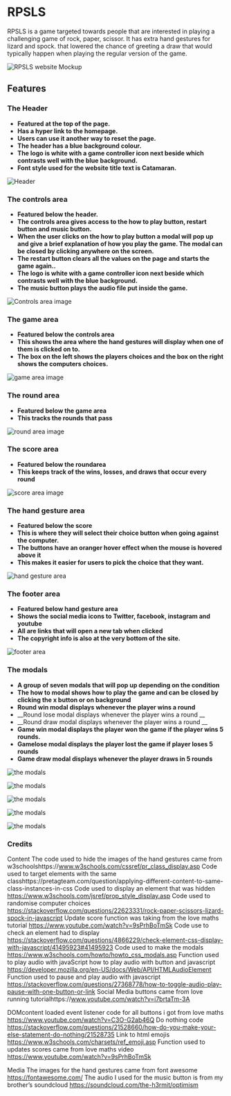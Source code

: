 # RPSLS
RPSLS is a game targeted towards people that are interested in playing a challenging game of rock, paper, scissor. 
It has extra hand gestures for  lizard and spock. that lowered the chance of greeting a draw that would typically happen when playing the regular version of the game.

![RPSLS website Mockup](https://github.com/Awoyalejohn/RPSLS/blob/main/assets/readme-files/website-mockup-image.PNG)

## Features 

### The Header

- __Featured at the top of the page.__
- __Has a hyper link to the homepage.__
- __Users can use it another way to reset the page.__
- __The header has a blue background colour.__
- __The logo is white with a game controller icon next beside which contrasts well with the blue background.__
- __Font style used for the website title text is Catamaran.__
 
 ![Header](https://github.com/Awoyalejohn/RPSLS/blob/main/assets/readme-files/heade-image.PNG)
 
 ### The controls area

- __Featured below the header.__
- __The controls area gives access to the how to play button, restart button and music button.__
- __When the user clicks on the how to play button a modal will pop up and give a brief explanation of how you play the game. The modal can be closed by clicking anywhere on the screen.__
- __The restart button clears all the values on the page and starts the game again..__
- __The logo is white with a game controller icon next beside which contrasts well with the blue background.__
- __The music button plays the audio file put inside the game.__
 
 ![Controls area image](https://github.com/Awoyalejohn/RPSLS/blob/main/assets/readme-files/controls-image.PNG)
 
 ### The game area

- __Featured below the controls area__
- __This shows the area where the hand gestures will display when one of them is clicked on to.__
- __The box on the left shows the players choices and the box on the right shows the computers choices.__
 
 ![game area image](https://github.com/Awoyalejohn/RPSLS/blob/main/assets/readme-files/game-area-image.PNG)
 
  ### The round area

- __Featured below the game area__
- __This tracks the rounds that pass__
 
 ![round area image](https://github.com/Awoyalejohn/RPSLS/blob/main/assets/readme-files/round%20image.PNG)
 
   ### The score area

- __Featured below the roundarea__
- __This keeps track of the wins, losses, and draws that occur every round__
 
 ![score area image](https://github.com/Awoyalejohn/RPSLS/blob/main/assets/readme-files/score-image.PNG)
 
 ### The hand gesture area

- __Featured below the score__
- __This is where they will select their choice button when going against the computer.__
- __The buttons have an oranger hover effect when the mouse is hovered above it__
- __This makes it easier for users to pick the choice that they want.__
 
 ![hand gesture area](https://github.com/Awoyalejohn/RPSLS/blob/main/assets/readme-files/hand-gestures-image.PNG)
 
  ### The footer area

- __Featured below hand gesture area__
- __Shows the social media icons to Twitter, facebook, instagram and youtube__
- __All are links that will open a new tab when clicked__
- __The copyright info is also at the very bottom of the site.__
 
 ![footer area](https://github.com/Awoyalejohn/RPSLS/blob/main/assets/readme-files/footer-image.PNG)
 
 ### The modals 

- __A group of seven modals that will pop up depending on the condition__
- __The how to modal shows how to play the game and can be closed by clicking the x  button or on background__
- __Round win modal displays whenever the player wins a round__
- __Round lose modal displays whenever the player wins a round __
- __Round draw modal displays whenever the player wins a round __
- __Game win  modal displays the player won the game if the player wins 5 rounds.__
- __Gamelose  modal displays the player lost the game if  player loses 5 rounds__
- __Game draw modal displays whenever the player draws in 5 rounds__
 
![the modals](https://github.com/Awoyalejohn/RPSLS/blob/main/assets/readme-files/round-win.PNG)
 
![the modals](https://github.com/Awoyalejohn/RPSLS/blob/main/assets/readme-files/round-lose.PNG)
 
![the modals](https://github.com/Awoyalejohn/RPSLS/blob/main/assets/readme-files/round-draw.PNG)
  
![the modals](https://github.com/Awoyalejohn/RPSLS/blob/main/assets/readme-files/game-win.PNG)
   
![the modals](https://github.com/Awoyalejohn/RPSLS/blob/main/assets/readme-files/game-lose.PNG)
    
    
### Credits
Content
The code used to hide the images of the hand gestures came from w3schoolshttps://www.w3schools.com/cssref/pr_class_display.asp
Code used to target elements with the same classhttps://pretagteam.com/question/applying-different-content-to-same-class-instances-in-css
Code used to display an element that was hidden https://www.w3schools.com/jsref/prop_style_display.asp
Code used to randomise computer choices https://stackoverflow.com/questions/22623331/rock-paper-scissors-lizard-spock-in-javascript 
Update score function was taking from the love maths tutorial https://www.youtube.com/watch?v=9sPrhBoTmSk
Code use to check an element had to display https://stackoverflow.com/questions/4866229/check-element-css-display-with-javascript/41495923#41495923
Code used to make the modals https://www.w3schools.com/howto/howto_css_modals.asp
Function used to play audio with javaScript how to play audio with button and javascript https://developer.mozilla.org/en-US/docs/Web/API/HTMLAudioElement
Function used to pause and play audio with javascript https://stackoverflow.com/questions/27368778/how-to-toggle-audio-play-pause-with-one-button-or-link
Social Media buttons came from love running tutorialhttps://www.youtube.com/watch?v=i7brtaTm-3A


DOMcontent loaded event listener code for all buttons i got from love maths https://www.youtube.com/watch?v=C3O-G2ab46Q
Do nothing code https://stackoverflow.com/questions/21528660/how-do-you-make-your-else-statement-do-nothing/21528735
Link to html emojis https://www.w3schools.com/charsets/ref_emoji.asp
Function used to updates scores came from love maths video https://www.youtube.com/watch?v=9sPrhBoTmSk




Media
The images for the hand gestures came from font awesome https://fontawesome.com/
The audio I used for the music button is from my brother’s soundcloud https://soundcloud.com/the-h3rmit/optimism

     
  
 
 

